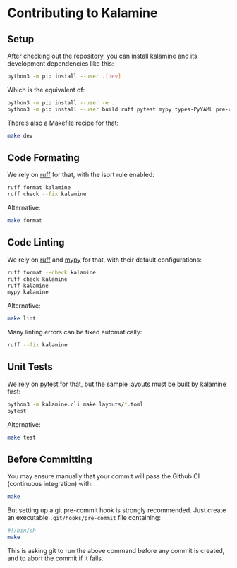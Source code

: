 Contributing to Kalamine
================================================================================


Setup
--------------------------------------------------------------------------------

After checking out the repository, you can install kalamine and its development dependencies like this:

```bash
python3 -m pip install --user .[dev]
```

Which is the equivalent of:

```bash
python3 -m pip install --user -e .
python3 -m pip install --user build ruff pytest mypy types-PyYAML pre-commit
```

There’s also a Makefile recipe for that:

```bash
make dev
```


Code Formating
--------------------------------------------------------------------------------

We rely on [ruff][1] for that, with the isort rule enabled:

```bash
ruff format kalamine
ruff check --fix kalamine
```

Alternative:

```bash
make format
```


Code Linting
--------------------------------------------------------------------------------

We rely on [ruff][1] and [mypy][2] for that, with their default configurations:

```bash
ruff format --check kalamine
ruff check kalamine
ruff kalamine
mypy kalamine
```

Alternative:

```bash
make lint
```

Many linting errors can be fixed automatically:

```bash
ruff --fix kalamine
```

[1]: https://docs.astral.sh/ruff/
[2]: https://mypy.readthedocs.io


Unit Tests
--------------------------------------------------------------------------------

We rely on [pytest][3] for that, but the sample layouts must be built by
kalamine first:

```bash
python3 -m kalamine.cli make layouts/*.toml
pytest
```

Alternative:

```bash
make test
```

[3]: https://docs.pytest.org


Before Committing
--------------------------------------------------------------------------------

You may ensure manually that your commit will pass the Github CI (continuous integration) with:

```bash
make
```

But setting up a git pre-commit hook is strongly recommended. Just create an executable `.git/hooks/pre-commit` file containing:

```bash
#!/bin/sh
make
```

This is asking git to run the above command before any commit is created, and to abort the commit if it fails.
